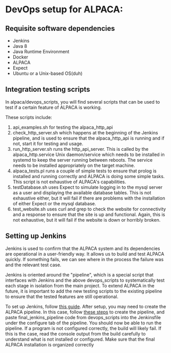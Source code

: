# DevOps setup for ALPACA:

## Requisite software dependencies

* Jenkins
* Java 8
* Java Runtime Environment
* Docker
* ALPACA
* Expect
* Ubuntu or a Unix-based OS(duh)

## Integration testing scripts

In alpaca/devops_scripts, you will find several scripts that can be used to test if a certain feature of ALPACA is working. 

These scripts include:

1. api_examples.sh for testing the alpaca_http_api
2. check_http_server.sh which happens at the beginning of the Jenkins pipeline, and is used to ensure that the alpaca_http_api is running and if not, start it for testing and usage.
3. run_http_server.sh runs the http_api_server. This is called by the alpaca_http.service Unix daemon/service which needs to be installed in systemd to keep the server running between reboots. The service needs to be installed appropriately on the target machine.
4. alpaca_tests.pl runs a couple of simple tests to ensure that prolog is installed and running correctly and ALPACA is doing some simple tasks. This script is not exhaustive of ALPACA's capabilities.
5. testDatabase.sh uses Expect to simulate logging in to the mysql server as a user and displaying the available database tables. This is not exhaustive either, but it will fail if there are problems with the installation of either Expect or the mysql database.
6. test_website.sh uses curl and grep to check the website for connectivity and a response to ensure that the site is up and functional. Again, this is not exhaustive, but it will fail if the website is down or horribly broken.

## Setting up Jenkins

Jenkins is used to confirm that the ALPACA system and its dependencies are operational in a user-friendly way. It allows us to build and test ALPACA quickly. If something fails, we can see where in the process the failure was and the relevant test case. 

Jenkins is oriented around the "pipeline", which is a special script that interfaces with Jenkins and the above devops_scripts to systematically test each stage in isolation from the main project. To extend ALPACA in the future, it is important to add the new testing scripts to the existing pipeline to ensure that the tested features are still operational.

To set up Jenkins, follow [this guide](https://jenkins.io/doc/book/installing/). After setup, you may need to create the ALPACA pipeline. In this case, follow [these steps](https://jenkins.io/pipeline/getting-started-pipelines/#creating-a-simple-pipeline) to create the pipeline, and paste final_jenkins_pipeline code from devops_scripts into the Jenkinsfile under the configure tab of the pipeline. You should now be able to run the pipeline. If a program is not configured correctly, the build will likely fail. If this is the case, read the console output from the build carefully to understand what is not installed or configured. Make sure that the final ALPACA installation is organized correctly 
